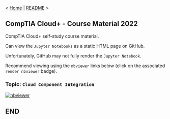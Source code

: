 < [Home](https://github.com/SeanOhAileasa) | [README](https://github.com/SeanOhAileasa/cdp-cloud-component-integration/blob/main/README.md) >

## CompTIA Cloud+ - Course Material 2022

CompTIA Cloud+ self-study course material.

Can view the ``Jupyter Notebooks`` as a static HTML page on GitHub.

Unfortunately, GitHub may not fully render the ``Jupyter Notebook``.

Recommend viewing using the ``nbviewer`` links below (click on the associated ``render nbviewer`` badge).

### Topic: ``Cloud Component Integration``

[![nbviewer](https://raw.githubusercontent.com/jupyter/design/master/logos/Badges/nbviewer_badge.svg)](https://nbviewer.jupyter.org/github/SeanOhAileasa/cdp-cloud-component-integration/blob/main/cdp-cloud-component-integration.ipynb)

## END